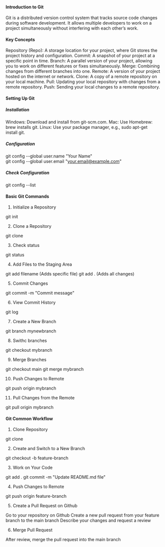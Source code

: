 #### Introduction to Git

Git is a distributed version control system that tracks source code changes during software development. It allows multiple developers to work on a project simultaneously without interfering with each other’s work.

#### Key Concepts

Repository (Repo): A storage location for your project, where Git stores the project history and configuration.
Commit: A snapshot of your project at a specific point in time.
Branch: A parallel version of your project, allowing you to work on different features or fixes simultaneously.
Merge: Combining changes from different branches into one.
Remote: A version of your project hosted on the internet or network.
Clone: A copy of a remote repository on your local machine.
Pull: Updating your local repository with changes from a remote repository.
Push: Sending your local changes to a remote repository.

#### Setting Up Git

##### Installation

Windows: Download and install from git-scm.com.
Mac: Use Homebrew: brew installs git.
Linux: Use your package manager, e.g., sudo apt-get install git.

##### Configuration

git config --global user.name "Your Name" <br>
git config --global user.email "your.email@example.com"

##### Check Configuration

git config --list

#### Basic Git Commands

1) Initialize a Repository

git init

2) Clone a Repository

git clone <repo-url>

3) Check status

git status

4) Add Files to the Staging Area

git add filename        (Adds specific file)
git add .               (Adds all changes)

5) Commit Changes

git commit -m "Commit message"

6) View Commit History

git log

7) Create a New Branch

git branch mynewbranch

8) Swithc branches

git checkout mybranch

9) Merge Branches

git checkout main
git merge mybranch

10) Push Changes to Remote

git push origin mybranch

11) Pull Changes from the Remote

git pull origin mybranch

#### Git Common Workflow

1) Clone Repository

git clone <repo-url>

2) Create and Switch to a New Branch

git checkout -b feature-branch

3) Work on Your Code

git add .
git commit -m "Update README.md file"

4) Push Changes to Remote

git push origin feature-branch

5) Create a Pull Request on Github

Go to your repository on Github
Create a new pull request from your feature branch to the main branch
Describe your changes and request a review

6) Merge Pull Request

After review, merge the pull request into the main branch









